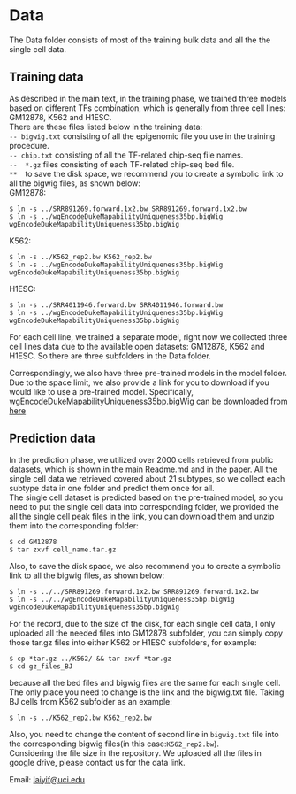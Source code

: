 # Data
The Data folder consists of most of the training bulk data and all the the single cell data.
## Training data
As described in the main text, in the training phase, we trained three models based on different TFs combination, which is generally from three cell lines: GM12878, K562 and H1ESC.   
There are these files listed below in the training data:  
  `-- bigwig.txt` consisting of all the epigenomic file you use in the training procedure.  
  `-- chip.txt` consisting of all the TF-related chip-seq file names.  
  `--  *.gz` files consisting of each TF-related chip-seq bed file.  
  `**  `to save the disk space, we recommend you to create a symbolic link to all the bigwig files, as shown below:  
GM12878:  
  <pre><code>$ ln -s ../SRR891269.forward.1x2.bw SRR891269.forward.1x2.bw
$ ln -s ../wgEncodeDukeMapabilityUniqueness35bp.bigWig wgEncodeDukeMapabilityUniqueness35bp.bigWig
</code></pre>  
K562:  
  <pre><code>$ ln -s ../K562_rep2.bw K562_rep2.bw
$ ln -s ../wgEncodeDukeMapabilityUniqueness35bp.bigWig wgEncodeDukeMapabilityUniqueness35bp.bigWig
</code></pre>  
H1ESC:  
  <pre><code>$ ln -s ../SRR4011946.forward.bw SRR4011946.forward.bw
$ ln -s ../wgEncodeDukeMapabilityUniqueness35bp.bigWig wgEncodeDukeMapabilityUniqueness35bp.bigWig
</code></pre>  

For each cell line, we trained a separate model, right now we collected three cell lines data due to the available open datasets: GM12878, K562 and H1ESC. So there are three subfolders in the Data folder.   

Correspondingly, we also have three pre-trained models in the model folder. Due to the space limit, we also provide a link for you to download if you would like to use a pre-trained model. Specifically, wgEncodeDukeMapabilityUniqueness35bp.bigWig can be downloaded from [here](http://hgdownload.cse.ucsc.edu/goldenpath/hg19/encodeDCC/wgEncodeMapability/)

## Prediction data
In the prediction phase, we utilized over 2000 cells retrieved from public datasets, which is shown in the main Readme.md and in the paper. All the single cell data we retrieved covered about 21 subtypes, so we collect each subtype data in one folder and predict them once for all.  
The single cell dataset is predicted based on the pre-trained model, so you need to put the single cell data into corresponding folder, we provided the all the single cell peak files in the link, you can download them and unzip them into the corresponding folder:  
<pre><code>$ cd GM12878
$ tar zxvf cell_name.tar.gz
</code></pre>   
Also, to save the disk space, we also recommend you to create a symbolic link to all the bigwig files, as shown below:
<pre><code>$ ln -s ../../SRR891269.forward.1x2.bw SRR891269.forward.1x2.bw
$ ln -s ../../wgEncodeDukeMapabilityUniqueness35bp.bigWig wgEncodeDukeMapabilityUniqueness35bp.bigWig
</code></pre>  
For the record, due to the size of the disk, for each single cell data, I only uploaded all the needed files into GM12878 subfolder, you can simply copy those tar.gz files into either K562 or H1ESC subfolders, for example:  
<pre><code>$ cp *tar.gz ../K562/ && tar zxvf *tar.gz
$ cd gz_files_BJ
</code></pre>   
because all the bed files and bigwig files are the same for each single cell. The only place you need to change is the link and the bigwig.txt file. Taking BJ cells from K562 subfolder as an example:  
<pre><code>$ ln -s ../K562_rep2.bw K562_rep2.bw  
</code></pre>  

Also, you need to change the content of second line in `bigwig.txt` file into the corresponding bigwig files(in this case:`K562_rep2.bw`).  
Considering the file size in the repository. We uploaded all the files in google drive, please contact us for the data link.

Email: laiyif@uci.edu
